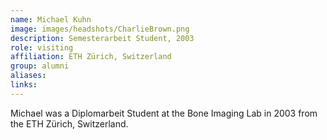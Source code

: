 ```yaml
---
name: Michael Kuhn
image: images/headshots/CharlieBrown.png
description: Semesterarbeit Student, 2003
role: visiting
affiliation: ETH Zürich, Switzerland
group: alumni
aliases: 
links:
---
```


Michael was a Diplomarbeit Student at the Bone Imaging Lab in 2003 from the ETH Zürich, Switzerland.
